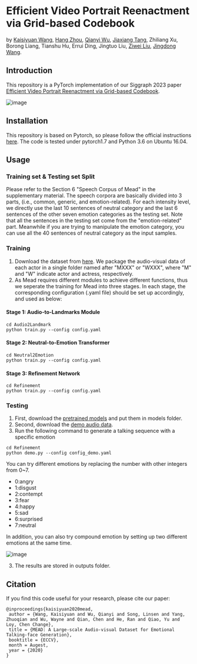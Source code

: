 # Efficient Video Portrait Reenactment via Grid-based Codebook
by [Kaisiyuan Wang](https://unibruce.github.io/), [Hang Zhou](https://hangz-nju-cuhk.github.io/), [Qianyi Wu](https://wuqianyi.top/), [Jiaxiang Tang](https://me.kiui.moe/), Zhiliang Xu, Borong Liang, Tianshu Hu, Errui Ding, Jingtuo Liu, [Ziwei Liu](https://liuziwei7.github.io/), [Jingdong Wang](https://jingdongwang2017.github.io/).
## Introduction
This repository is a PyTorch implementation of our Siggraph 2023 paper [Efficient Video Portrait Reenactment via Grid-based Codebook](https://wywu.github.io/projects/VPGC_website).

![image](https://github.com/uniBruce/Mead/blob/master/Figures/mead.png)

## Installation 
This repository is based on Pytorch, so please follow the official instructions [here](https://pytorch.org/). The code is tested under pytorch1.7 and Python 3.6 on Ubuntu 16.04.  

## Usage
### Training set & Testing set Split
Please refer to the Section 6 "Speech Corpus of Mead" in the supplementary material. The speech corpora are basically divided into 3 parts, (i.e., common, generic, and emotion-related). For each intensity level, we directly use the last 10 sentences of neutral category and the last 6 sentences of the other seven emotion categories as the testing set. Note that all the sentences in the testing set come from the "emotion-related" part. Meanwhile if you are trying to manipulate the emotion category, you can use all the 40 sentences of neutral category as the input samples.
### Training
1. Download the dataset from [here](https://wywu.github.io/projects/MEAD/MEAD.html). We package the audio-visual data of each actor in a single folder named after "MXXX" or "WXXX", where "M" and "W" indicate actor and actress, respectively.
2. As Mead requires different modules to achieve different functions, thus we seperate the training for Mead into three stages. In each stage, the corresponding configuration (.yaml file) should be set up accordingly, and used as below:
#### Stage 1: Audio-to-Landmarks Module
```
cd Audio2Landmark
python train.py --config config.yaml
```
#### Stage 2: Neutral-to-Emotion Transformer
```
cd Neutral2Emotion
python train.py --config config.yaml
```
#### Stage 3: Refinement Network
```
cd Refinement
python train.py --config config.yaml
```
### Testing
1. First, download the [pretrained models](https://drive.google.com/drive/folders/1NgW0pqKU-jawqSi-RXiebUcI1_qj6wxM?usp=sharing) and put them in models folder.
2. Second, download the [demo audio data](https://drive.google.com/file/d/1G0sclW7AHqofyQAZFf6DqH4sTYSR85S9/view?usp=sharing).
3. Run the following command to generate a talking sequence with a specific emotion
```
cd Refinement
python demo.py --config config_demo.yaml
```
You can try different emotions by replacing the number with other integers from 0~7.
- 0:angry
- 1:disgust
- 2:contempt
- 3:fear
- 4:happy
- 5:sad
- 6:surprised
- 7:neutral

In addition, you can also try compound emotion by setting up two different emotions at the same time.

![image](https://github.com/uniBruce/Mead/blob/master/Figures/compound_emotion.png)

3. The results are stored in outputs folder. 

## Citation
If you find this code useful for your research, please cite our paper:
```
@inproceedings{kaisiyuan2020mead,
 author = {Wang, Kaisiyuan and Wu, Qianyi and Song, Linsen and Yang, Zhuoqian and Wu, Wayne and Qian, Chen and He, Ran and Qiao, Yu and Loy, Chen Change},
 title = {MEAD: A Large-scale Audio-visual Dataset for Emotional Talking-face Generation},
 booktitle = {ECCV},
 month = Augest,
 year = {2020}
} 
```
